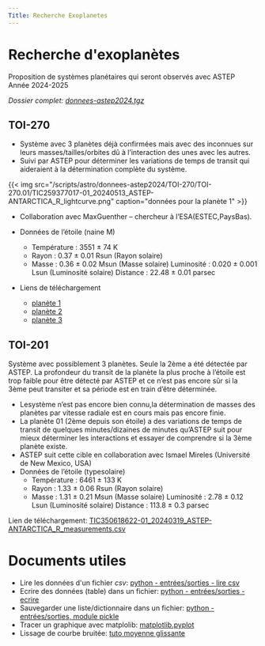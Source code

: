 ```yaml
---
Title: Recherche Exoplanetes
---
```


# Recherche d'exoplanètes

Proposition de systèmes planétaires qui seront observés avec ASTEP
Année 2024-2025

*Dossier complet: [donnees-astep2024.tgz](/scripts/astro/donnees-astep2024.tgz)*

## TOI-270
* Système avec 3 planètes déjà confirmées mais avec des inconnues sur leurs masses/tailles/orbites dû à l’interaction des unes avec les autres.
* Suivi par ASTEP pour déterminer les variations de temps de transit qui aideraient à la détermination complète du système.

{{< img src="/scripts/astro/donnees-astep2024/TOI-270/TOI-270.01/TIC259377017-01_20240513_ASTEP-ANTARCTICA_R_lightcurve.png" caption="données pour la planète 1" >}}


* Collaboration avec MaxGuenther – chercheur à l’ESA(ESTEC,PaysBas).
* Données de l’étoile (naine M)
  * Température : 3551 ± 74 K
  * Rayon : 0.37 ± 0.01 Rsun (Rayon solaire)
  * Masse : 0.36 ± 0.02 Msun (Masse solaire) Luminosité : 0.020 ± 0.001 Lsun (Luminosité solaire) Distance : 22.48 ± 0.01 parsec

* Liens de téléchargement
	* [planète 1](/scripts/astro/donnees-astep2024/TOI-270/TOI-270.01/TIC259377017-01_20240513_ASTEP-ANTARCTICA_R_measurements.csv)
	* [planète 2](/scripts/astro/donnees-astep2024/TOI-270/TOI-270.01/TIC259377017-01_20240622_ASTEP-ANTARCTICA_R_measurements.csv)
	* [planète 3](/scripts/astro/donnees-astep2024/TOI-270/TOI-270.02/TIC259377017-02_20230623_ASTEP-ANTARCTICA_R_measurements.csv)

## TOI-201
Système avec possiblement 3 planètes. Seule la 2ème a été détectée par ASTEP. La profondeur du transit de la planète la plus proche à l’étoile est trop faible pour être détecté par ASTEP et ce n’est pas encore sûr si la 3ème peut transiter et sa période est en train d’être déterminée.

* Lesystème n’est pas encore bien connu,la détermination de masses des planètes par  vitesse radiale est en cours mais pas encore finie.
* La planète 01 (2ème depuis son étoile) a des variations de temps de transit de quelques minutes/dizaines de minutes qu’ASTEP suit pour mieux déterminer les interactions et essayer de comprendre si la 3ème planète existe.
* ASTEP suit cette cible en collaboration avec Ismael Mireles (Université de New Mexico, USA)
* Données de l’étoile (typesolaire)
	* Température : 6461 ± 133 K
	* Rayon : 1.33 ± 0.06 Rsun (Rayon solaire)
	* Masse : 1.31 ± 0.21 Msun (Masse solaire) Luminosité : 2.78 ± 0.12 Lsun (Luminosité solaire) Distance : 113.8 ± 0.3 parsec

Lien de téléchargement: [TIC350618622-01_20240319_ASTEP-ANTARCTICA_R_measurements.csv](/scripts/astro/donnees-astep2024/TOI-201/TIC350618622-01_20240319_ASTEP-ANTARCTICA_R_measurements.csv)


# Documents utiles
* Lire les données d'un fichier *csv*: [python - entrées/sorties - lire csv](/docs/python/pages/ES/page1/)
* Ecrire des données (table) dans un fichier: [python - entrées/sorties - ecrire](/docs/python/pages/ES/page1/)
* Sauvegarder une liste/dictionnaire dans un fichier: [python - entrées/sorties, module pickle](/docs/python/pages/ES/page1/)
* Tracer un graphique avec matplolib: [matplotlib.pyplot](/docs/python/pages/traitement/page1/)
* Lissage de courbe bruitée: [tuto moyenne glissante](/docs/NSI/structure/page11/)

